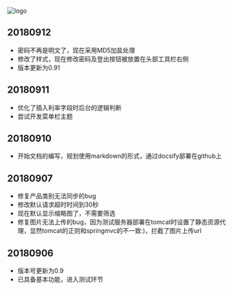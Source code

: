 ![logo](statics/logo/logo.png)
## 20180912
* 密码不再是明文了，现在采用MD5加盐处理
* 修改了样式，现在修改密码及登出按钮被放置在头部工具栏右侧
* 版本更新为0.91
## 20180911
* 优化了插入利率字段时后台的逻辑判断
* 尝试开发菜单栏主题
## 20180910
* 开始文档的编写，规划使用markdown的形式，通过docsify部署在github上
## 20180907
* 修复产品类别无法同步的bug
* 修改默认请求超时时间到30秒
* 现在默认显示缩略图了，不需要筛选
* 修复图片无法上传的bug，因为测试服务器部署在tomcat时设置了静态资源代理，显然tomcat的正则和springmvc的不一致:)，拦截了图片上传url
## 20180906
* 版本号更新为0.9
* 已具备基本功能，进入测试环节

